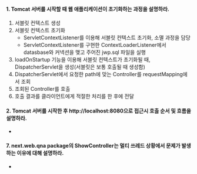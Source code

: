 #### 1. Tomcat 서버를 시작할 때 웹 애플리케이션이 초기화하는 과정을 설명하라.
1. 서블릿 컨텍스트 생성
2. 서블릿 컨텍스트 초기화
   - ServletContextListener를 이용해 서블릿 컨텍스트 초기화, 소멸 과정을 담당
   - ServletContextListener를 구현한 ContextLoaderListener에서 datasbase와 커넥션을 맺고 주어진 jwp.sql 파일을 실행
3. loadOnStartup 기능을 이용해 서블릿 컨텍스트가 초기화될 때, DispatcherServlet을 생성(서블릿은 보통 호출될 때 생성함)
4. DispatcherServlet에서 요청한 path에 맞는 Controller를 requestMapping에서 조회
5. 조회된 Controller를 호출
6. 호출 결과를 클라이언트에게 적절한 처리를 한 후에 전달

#### 2. Tomcat 서버를 시작한 후 http://localhost:8080으로 접근시 호출 순서 및 흐름을 설명하라.
*

#### 7. next.web.qna package의 ShowController는 멀티 쓰레드 상황에서 문제가 발생하는 이유에 대해 설명하라.
* 
